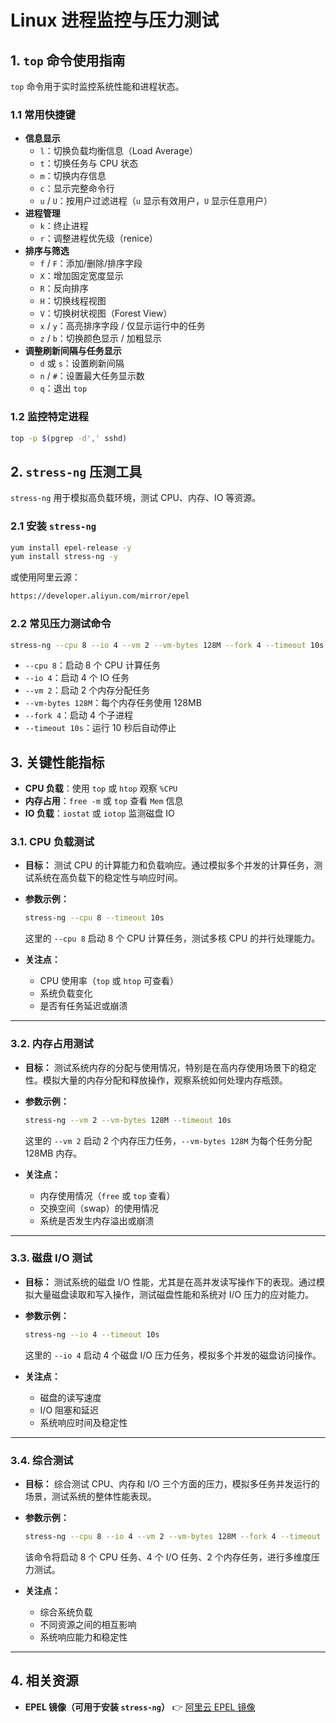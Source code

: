 # Linux 进程监控与压力测试

## 1. `top` 命令使用指南

`top` 命令用于实时监控系统性能和进程状态。

### 1.1 常用快捷键

- **信息显示**
	- `l`：切换负载均衡信息（Load Average）
	- `t`：切换任务与 CPU 状态
	- `m`：切换内存信息
	- `c`：显示完整命令行
	- `u` / `U`：按用户过滤进程（`u` 显示有效用户，`U` 显示任意用户）
- **进程管理**
	- `k`：终止进程
	- `r`：调整进程优先级（renice）
- **排序与筛选**
	- `f` / `F`：添加/删除/排序字段
	- `X`：增加固定宽度显示
	- `R`：反向排序
	- `H`：切换线程视图
	- `V`：切换树状视图（Forest View）
	- `x` / `y`：高亮排序字段 / 仅显示运行中的任务
	- `z` / `b`：切换颜色显示 / 加粗显示
- **调整刷新间隔与任务显示**
	- `d` 或 `s`：设置刷新间隔
	- `n` / `#`：设置最大任务显示数
	- `q`：退出 `top`

### 1.2 监控特定进程

```bash
top -p $(pgrep -d',' sshd)
```

## 2. `stress-ng` 压测工具

`stress-ng` 用于模拟高负载环境，测试 CPU、内存、IO 等资源。

### 2.1 安装 `stress-ng`

```bash
yum install epel-release -y
yum install stress-ng -y
```

或使用阿里云源：

```bash
https://developer.aliyun.com/mirror/epel
```

### 2.2 常见压力测试命令

```bash
stress-ng --cpu 8 --io 4 --vm 2 --vm-bytes 128M --fork 4 --timeout 10s
```

- `--cpu 8`：启动 8 个 CPU 计算任务
- `--io 4`：启动 4 个 IO 任务
- `--vm 2`：启动 2 个内存分配任务
- `--vm-bytes 128M`：每个内存任务使用 128MB
- `--fork 4`：启动 4 个子进程
- `--timeout 10s`：运行 10 秒后自动停止

## 3. 关键性能指标

- **CPU 负载**：使用 `top` 或 `htop` 观察 `%CPU`
- **内存占用**：`free -m` 或 `top` 查看 `Mem` 信息
- **IO 负载**：`iostat` 或 `iotop` 监测磁盘 IO

### **3.1. CPU 负载测试**

- **目标：**
	 测试 CPU 的计算能力和负载响应。通过模拟多个并发的计算任务，测试系统在高负载下的稳定性与响应时间。

- **参数示例：**

	```bash
	stress-ng --cpu 8 --timeout 10s
	```

	这里的 `--cpu 8` 启动 8 个 CPU 计算任务，测试多核 CPU 的并行处理能力。

- **关注点：**

	- CPU 使用率（`top` 或 `htop` 可查看）
	- 系统负载变化
	- 是否有任务延迟或崩溃

------

### **3.2. 内存占用测试**

- **目标：**
	 测试系统内存的分配与使用情况，特别是在高内存使用场景下的稳定性。模拟大量的内存分配和释放操作，观察系统如何处理内存瓶颈。

- **参数示例：**

	```bash
	stress-ng --vm 2 --vm-bytes 128M --timeout 10s
	```

	这里的 `--vm 2` 启动 2 个内存压力任务，`--vm-bytes 128M` 为每个任务分配 128MB 内存。

- **关注点：**

	- 内存使用情况（`free` 或 `top` 查看）
	- 交换空间（swap）的使用情况
	- 系统是否发生内存溢出或崩溃

------

### **3.3. 磁盘 I/O 测试**

- **目标：**
	 测试系统的磁盘 I/O 性能，尤其是在高并发读写操作下的表现。通过模拟大量磁盘读取和写入操作，测试磁盘性能和系统对 I/O 压力的应对能力。

- **参数示例：**

	```bash
	stress-ng --io 4 --timeout 10s
	```

	这里的 `--io 4` 启动 4 个磁盘 I/O 压力任务，模拟多个并发的磁盘访问操作。

- **关注点：**

	- 磁盘的读写速度
	- I/O 阻塞和延迟
	- 系统响应时间及稳定性

------

### **3.4. 综合测试**

- **目标：**
	 综合测试 CPU、内存和 I/O 三个方面的压力，模拟多任务并发运行的场景，测试系统的整体性能表现。

- **参数示例：**

	```bash
	stress-ng --cpu 8 --io 4 --vm 2 --vm-bytes 128M --fork 4 --timeout 10s
	```

	该命令将启动 8 个 CPU 任务、4 个 I/O 任务、2 个内存任务，进行多维度压力测试。

- **关注点：**

	- 综合系统负载
	- 不同资源之间的相互影响
	- 系统响应能力和稳定性



------

## **4. 相关资源**

- **EPEL 镜像（可用于安装 `stress-ng`）**
	 👉 [阿里云 EPEL 镜像](https://developer.aliyun.com/mirror/epel?spm=a2c6h.13651102.0.0.3e221b116aaplg)